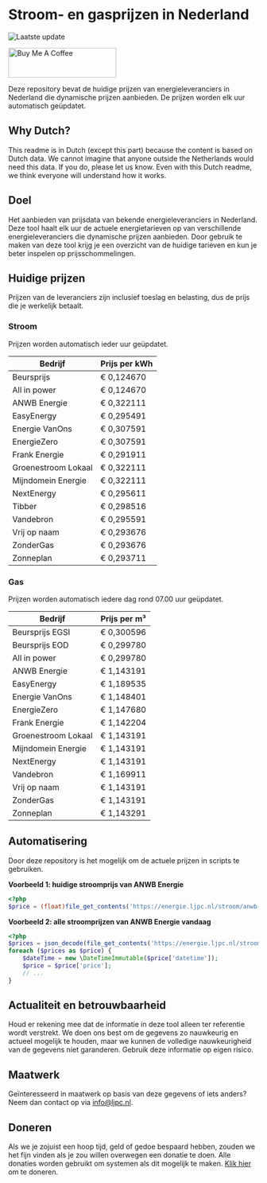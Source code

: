 # Stroom- en gasprijzen in Nederland

![Laatste update](https://img.shields.io/badge/laatste%20update-2025--08--18%2021%3A00%20CET-brightgreen)

<a href="https://www.buymeacoffee.com/Lars-" target="_blank"><img src="https://cdn.buymeacoffee.com/buttons/v2/default-orange.png" alt="Buy Me A Coffee" height="60" style="height: 60px !important;width: 217px !important;" ></a>

Deze repository bevat de huidige prijzen van energieleveranciers in Nederland die dynamische prijzen aanbieden. De prijzen worden elk uur automatisch geüpdatet.

## Why Dutch?

This readme is in Dutch (except this part) because the content is based on Dutch data. We cannot imagine that anyone outside the Netherlands would need this data. If you do, please let us know. Even with this Dutch readme, we think
everyone will understand how it works.

## Doel

Het aanbieden van prijsdata van bekende energieleveranciers in Nederland. Deze tool haalt elk uur de actuele energietarieven op van verschillende energieleveranciers die dynamische prijzen aanbieden. Door gebruik te maken van deze tool
krijg je een overzicht van de huidige tarieven en kun je beter inspelen op prijsschommelingen.

## Huidige prijzen

Prijzen van de leveranciers zijn inclusief toeslag en belasting, dus de prijs die je werkelijk betaalt.

### Stroom

Prijzen worden automatisch ieder uur geüpdatet.

 Bedrijf | Prijs per kWh 
---------|---------------
Beursprijs | € 0,124670
All in power | € 0,124670
ANWB Energie | € 0,322111
EasyEnergy | € 0,295491
Energie VanOns | € 0,307591
EnergieZero | € 0,307591
Frank Energie | € 0,291911
Groenestroom Lokaal | € 0,322111
Mijndomein Energie | € 0,322111
NextEnergy | € 0,295611
Tibber | € 0,298516
Vandebron | € 0,295591
Vrij op naam | € 0,293676
ZonderGas | € 0,293676
Zonneplan | € 0,293711


### Gas

Prijzen worden automatisch iedere dag rond 07.00 uur geüpdatet.

 Bedrijf | Prijs per m³ 
---------|--------------
Beursprijs EGSI | € 0,300596
Beursprijs EOD | € 0,299780
All in power | € 0,299780
ANWB Energie | € 1,143191
EasyEnergy | € 1,189535
Energie VanOns | € 1,148401
EnergieZero | € 1,147680
Frank Energie | € 1,142204
Groenestroom Lokaal | € 1,143191
Mijndomein Energie | € 1,143191
NextEnergy | € 1,143191
Vandebron | € 1,169911
Vrij op naam | € 1,143191
ZonderGas | € 1,143191
Zonneplan | € 1,143291


## Automatisering

Door deze repository is het mogelijk om de actuele prijzen in scripts te gebruiken.

**Voorbeeld 1: huidige stroomprijs van ANWB Energie**

```php
<?php
$price = (float)file_get_contents('https://energie.ljpc.nl/stroom/anwb-energie-nu.txt');

```

**Voorbeeld 2: alle stroomprijzen van ANWB Energie vandaag**

```php
<?php
$prices = json_decode(file_get_contents('https://energie.ljpc.nl/stroom/all-in-power-vandaag.json'),true);
foreach ($prices as $price) {
    $dateTime = new \DateTimeImmutable($price['datetime']);
    $price = $price['price'];
    // ...
}
```

## Actualiteit en betrouwbaarheid

Houd er rekening mee dat de informatie in deze tool alleen ter referentie wordt verstrekt. We doen ons best om de gegevens zo nauwkeurig en actueel mogelijk te houden, maar we kunnen de volledige nauwkeurigheid van de gegevens niet
garanderen. Gebruik deze informatie op eigen risico.

## Maatwerk

Geïnteresseerd in maatwerk op basis van deze gegevens of iets anders? Neem dan contact op
via [info@ljpc.nl](mailto:info@ljpc.nl?subject=Energie%20prijzen).

## Doneren

Als we je zojuist een hoop tijd, geld of gedoe bespaard hebben, zouden we het fijn vinden als je zou willen overwegen een
donatie te doen. Alle donaties worden gebruikt om systemen als dit mogelijk te
maken. [Klik hier](https://www.buymeacoffee.com/Lars-) om te doneren.
